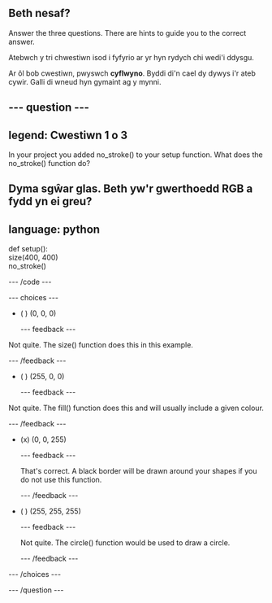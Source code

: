 ## Beth nesaf?

Answer the three questions. There are hints to guide you to the correct answer.

Atebwch y tri chwestiwn isod i fyfyrio ar yr hyn rydych chi wedi'i ddysgu.

Ar ôl bob cwestiwn, pwyswch **cyflwyno**. Byddi di'n cael dy dywys i'r ateb cywir. Galli di wneud hyn gymaint ag y mynni.

--- question ---
---
legend: Cwestiwn 1 o 3
---
In your project you added no_stroke() to your setup function. What does the no_stroke() function do?

Dyma sgŵar glas. Beth yw'r gwerthoedd RGB a fydd yn ei greu?
---
language: python
---

def setup():   
size(400, 400)      
no_stroke()

--- /code ---

--- choices ---

- ( ) (0, 0, 0)

  --- feedback ---

Not quite. The size() function does this in this example.

  --- /feedback ---

- ( ) (255, 0, 0)

  --- feedback ---

Not quite. The fill() function does this and will usually include a given colour.

  --- /feedback ---

- (x) (0, 0, 255)

  --- feedback ---

  That's correct. A black border will be drawn around your shapes if you do not use this function.

  --- /feedback ---

- ( ) (255, 255, 255)

  --- feedback ---

  Not quite. The circle() function would be used to draw a circle.

  --- /feedback ---

--- /choices ---

--- /question ---
